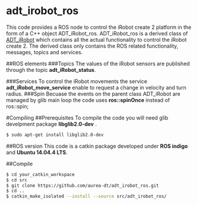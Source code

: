 # adt_irobot_ros
This code provides a ROS node to control the iRobot create 2 platform in the form of a C++ object
 ADT_iRobot_ros. 
ADT_iRobot_ros is a derived class of [ADT_iRobot](https://github.com/aurea-dt/ADT_iRobot) 
which contains all the actual functionality to control the iRobot create 2. The 
derived class only contains the ROS related functionality, messages, topics and services. 

##ROS elements
###Topics
The values of the iRobot sensors are published through the topic __adt_iRobot_status__.

###Services
To control the iRobot movements the service __adt_iRobot_move_service__ enable to request
a change in velocity and turn radius.
###Spin
Becuase the events on the parent class ADT_iRobot are managed by glib main loop 
the code uses __ros::spinOnce__ instead of ros::spin;

#Compiling
##Prerequisites
To compile the code you will need glib develpment package __libglib2.0-dev__ .
``` bash
$ sudo apt-get install libglib2.0-dev
```

##ROS version
This code is a catkin package developed under __ROS indigo__ and __Ubuntu 14.04.4 LTS__.


##Compile
``` bash
$ cd your_catkin_workspace
$ cd src
$ git clone https://github.com/aurea-dt/adt_irobot_ros.git
$ cd ..
$ catkin_make_isolated --install --source src/adt_irobot_ros/
```
